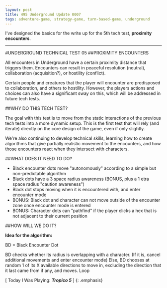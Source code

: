 ```yaml
---
layout: post
title: 495 Underground Update 0007
tags: adventure-game, strategy-game, turn-based-game, underground
---
```

I’ve designed the basics for the write up for the 5th tech test, **proximity encounters**.

---

#UNDERGROUND TECHNICAL TEST 05
##PROXIMITY ENCOUNTERS

All encounters in Underground have a certain proximity distance that triggers them. Encounters can result in peaceful resolution (neutral), collaboration (acquisition?), or hostility (conflict).

Certain people and creatures that the player will encounter are predisposed to collaboration, and others to hostility.  However, the players actions and choices can also have a significant sway on this, which will be addressed in future tech tests.

##WHY DO THIS TECH TEST?

The goal with this test is to move from the static interactions of the previous tech tests into a more dynamic setup. This is the first test that will rely (and iterate) directly on the core design of the game, even if only slightly.

We're also continuing to develop technical skills, learning how to create algorithms that give partially realistic movement to the encounters, and how those encounters react when they intersect with characters.

##WHAT DOES IT NEED TO DO?

- Black encounter dots move "autonomously" according to a simple but non-predictable algorithm
- Black dots have a 3 space radius awareness (BONUS, plus a 1 etra space radius "caution awareness")
- Black dot stops moving when it is encountered with, and enter encounter mode
- BONUS: Black dot and character can not move outside of the encounter zone once encounter mode is entered
- BONUS: Character dots can "pathfind" if the player clicks a hex that is not adjacent to their current position

##HOW WILL WE DO IT?

**Idea for the algorithm:**

BD = Black Encounter Dot

BD checks whether its radius is overlapping with a character.
(If it is, cancel additional movements and enter encounter mode)
Else,
BD chooses at random 1 of its X available directions to move in, excluding the direction that it last came from if any, and moves.
Loop


[ Today I Was Playing: ***Tropico 5*** ]
{: .emphasis}